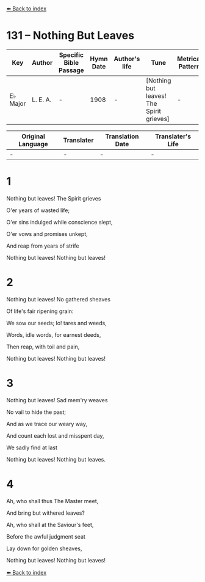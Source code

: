 [⬅️ Back to index](../README.md)

# 131 – Nothing But Leaves

Key | Author   | Specific Bible Passage     |Hymn Date |Author's life |Tune |Metrical Pattern   |Composer/Source
-- | --------- | ---------------------------|----------|--------------|-----|-------------------|-------------  
E♭ Major |L. E. A. |- |1908 |- |[Nothing but leaves!  The Spirit grieves] |- |S. J. Vail

Original Language | Translater | Translation Date   | Translater's Life  
----------------- | --------- | --------------------|-------------     
\- |- |- |-




# 1

Nothing but leaves!  The Spirit grieves

O'er years of wasted life;

O'er sins indulged while conscience slept,

O'er vows and promises unkept,

And reap from years of strife

Nothing but leaves!  Nothing but leaves!



# 2

Nothing but leaves!  No gathered sheaves

Of life's fair ripening grain:

We sow our seeds; lo!  tares and weeds,

Words, idle words, for earnest deeds,

Then reap, with toil and pain, 

Nothing but leaves!  Nothing but leaves!



# 3

Nothing but leaves!  Sad mem'ry weaves

No vail to hide the past;

And as we trace our weary way,

And count each lost and misspent day,

We sadly find at last

Nothing but leaves!  Nothing but leaves.



# 4

Ah, who shall thus  The Master meet,

And bring but withered leaves?

Ah, who shall at the Saviour's feet,

Before the awful judgment seat

Lay down for golden sheaves,

Nothing but leaves!  Nothing but leaves!

[⬅️ Back to index](../README.md)

